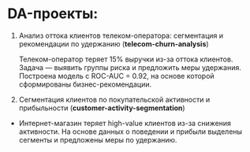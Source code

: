 # DA-проекты:

1. Анализ оттока клиентов телеком-оператора: сегментация и рекомендации по удержанию (**telecom-churn-analysis**)

   Телеком-оператор теряет 15% выручки из-за оттока клиентов. Задача — выявить группы риска и предложить меры удержания. Построена модель с ROC-AUC = 0.92, на основе которой сформированы бизнес-рекомендации.

2. Сегментация клиентов по покупательской активности и прибыльности (**customer-activity-segmentation**)

* Интернет-магазин теряет high-value клиентов из-за снижения активности. На основе данных о поведении и прибыли выделены сегменты и предложены меры по удержанию.
